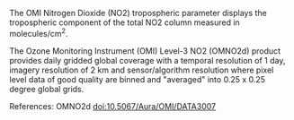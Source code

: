 The OMI Nitrogen Dioxide (NO2) tropospheric parameter displays the tropospheric component of the total NO2 column measured in molecules/cm<sup>2</sup>.

The Ozone Monitoring Instrument (OMI) Level-3 NO2 (OMNO2d) product provides daily gridded global coverage with a temporal resolution of 1 day, imagery resolution of 2 km and sensor/algorithm resolution where pixel level data of good quality are binned and "averaged" into 0.25 x 0.25 degree global grids.

References: OMNO2d [doi:10.5067/Aura/OMI/DATA3007](https://doi.org/10.5067/Aura/OMI/DATA3007)
